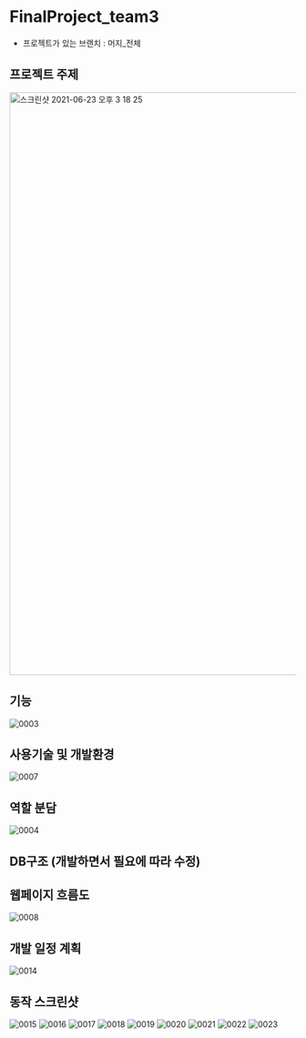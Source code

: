 # FinalProject_team3
- 프로젝트가 있는 브랜치 : 머지_전체

## 프로젝트 주제
<img width="1024" alt="스크린샷 2021-06-23 오후 3 18 25" src="https://user-images.githubusercontent.com/86212850/123045776-45d76a80-d436-11eb-944d-ed84c696347f.png">


## 기능
![0003](https://user-images.githubusercontent.com/86212850/125954370-983b9e79-d933-45e4-b6ee-046b6368a8a2.jpg)


## 사용기술 및 개발환경
![0007](https://user-images.githubusercontent.com/86212850/125954379-bd314e6d-cb20-40f6-9638-946658c99452.jpg)


## 역할 분담
![0004](https://user-images.githubusercontent.com/86212850/125954372-1fa08c46-9670-4696-9d3e-20a3426a03b3.jpg)


## DB구조 (개발하면서 필요에 따라 수정)


## 웹페이지 흐름도
![0008](https://user-images.githubusercontent.com/86212850/125954380-83572ca4-380b-4b67-a910-fadc059d8a8e.jpg)


## 개발 일정 계획
![0014](https://user-images.githubusercontent.com/86212850/125954381-8efa4d2b-c936-4b07-bed4-c7a1ab98848f.jpg)


## 동작 스크린샷
![0015](https://user-images.githubusercontent.com/86212850/125954384-564535b9-e0d4-457b-b4e6-5878aa83c11e.jpg)
![0016](https://user-images.githubusercontent.com/86212850/125954386-571a8a4b-0693-4003-b81d-40a108cda96b.jpg)
![0017](https://user-images.githubusercontent.com/86212850/125954389-e02e3d5a-81df-4cc0-b9cb-6dee3469dbec.jpg)
![0018](https://user-images.githubusercontent.com/86212850/125954395-7b5a6c33-e769-44e9-ae52-b3c91198dcc1.jpg)
![0019](https://user-images.githubusercontent.com/86212850/125954397-d56bdfdb-990c-4c81-abf9-c3d7e7dfe957.jpg)
![0020](https://user-images.githubusercontent.com/86212850/125954398-cb2f9a1e-86a4-4d9a-a4e0-59b57cf672f9.jpg)
![0021](https://user-images.githubusercontent.com/86212850/125954401-29aaa247-542f-499e-886d-da55e9f3ef9f.jpg)
![0022](https://user-images.githubusercontent.com/86212850/125954402-08232e21-6c92-4620-a045-fd959aa5579b.jpg)
![0023](https://user-images.githubusercontent.com/86212850/125954403-975cc76a-0925-4913-8e07-afdbb9f08301.jpg)

